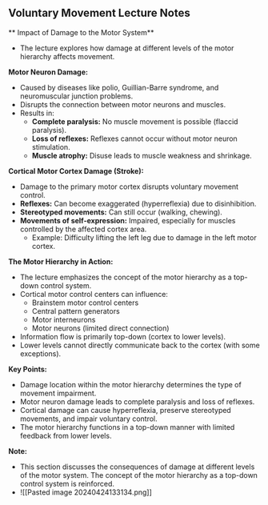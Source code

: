 ## Voluntary Movement Lecture Notes 

** Impact of Damage to the Motor System**

- The lecture explores how damage at different levels of the motor hierarchy affects movement.

**Motor Neuron Damage:**

- Caused by diseases like polio, Guillian-Barre syndrome, and neuromuscular junction problems.
- Disrupts the connection between motor neurons and muscles.
- Results in:
    - **Complete paralysis:** No muscle movement is possible (flaccid paralysis).
    - **Loss of reflexes:** Reflexes cannot occur without motor neuron stimulation.
    - **Muscle atrophy:** Disuse leads to muscle weakness and shrinkage.

**Cortical Motor Cortex Damage (Stroke):**

- Damage to the primary motor cortex disrupts voluntary movement control.
- **Reflexes:** Can become exaggerated (hyperreflexia) due to disinhibition.
- **Stereotyped movements:** Can still occur (walking, chewing).
- **Movements of self-expression:** Impaired, especially for muscles controlled by the affected cortex area.
    - Example: Difficulty lifting the left leg due to damage in the left motor cortex.

**The Motor Hierarchy in Action:**

- The lecture emphasizes the concept of the motor hierarchy as a top-down control system.
- Cortical motor control centers can influence:
    - Brainstem motor control centers
    - Central pattern generators
    - Motor interneurons
    - Motor neurons (limited direct connection)
- Information flow is primarily top-down (cortex to lower levels).
- Lower levels cannot directly communicate back to the cortex (with some exceptions).

**Key Points:**

- Damage location within the motor hierarchy determines the type of movement impairment.
- Motor neuron damage leads to complete paralysis and loss of reflexes.
- Cortical damage can cause hyperreflexia, preserve stereotyped movements, and impair voluntary control.
- The motor hierarchy functions in a top-down manner with limited feedback from lower levels.

**Note:**

- This section discusses the consequences of damage at different levels of the motor system. The concept of the motor hierarchy as a top-down control system is reinforced.
- ![[Pasted image 20240424133134.png]]


